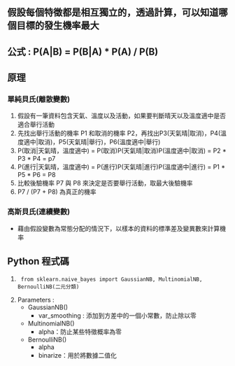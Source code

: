 ## 假設每個特徵都是相互獨立的，透過計算，可以知道哪個目標的發生機率最大 
## 公式 : P(A|B) = P(B|A) * P(A) / P(B)
## 原理
### 單純貝氏(離散變數)
1. 假設有一筆資料包含天氣、溫度以及活動，如果要判斷晴天以及溫度適中是否適合舉行活動
2. 先找出舉行活動的機率 P1 和取消的機率 P2，再找出P3(天氣晴|取消)，P4(溫度適中|取消)，P5(天氣晴|舉行)，P6(溫度適中|舉行)
3. P(取消|天氣晴，溫度適中) = P(取消)P(天氣晴|取消)P(溫度適中|取消) = P2 * P3 * P4 = p7
4. P(進行|天氣晴，溫度適中) = P(進行)P(天氣晴|進行)P(溫度適中|進行) = P1 * P5 * P6 = P8
5. 比較後驗機率 P7 與 P8 來決定是否要舉行活動，取最大後驗機率
6. P7 / (P7 + P8) 為真正的機率
### 高斯貝氏(連續變數)
* 藉由假設變數為常態分配的情況下，以樣本的資料的標準差及變異數來計算機率
## Python 程式碼
1.      from sklearn.naive_bayes import GaussianNB, MultinomialNB, BernoulliNB(二元分類)
2.  Parameters :
    * GaussianNB()
      * var_smoothing : 添加到方差中的一個小常數，防止除以零
    * MultinomialNB()
      * alpha：防止某些特徵概率為零
    * BernoulliNB()
      * alpha
      * binarize：用於將數據二值化
  
    
